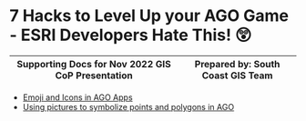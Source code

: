 7 Hacks to Level Up your AGO Game - ESRI Developers Hate This! 😲<!-- omit in toc -->
===
|Supporting Docs for Nov 2022 GIS CoP Presentation|Prepared by: South Coast GIS Team|
|---|---|

- [Emoji and Icons in AGO Apps](emoji-icons.md)
- [Using pictures to symbolize points and polygons in AGO](Picture_Symbology.md)
